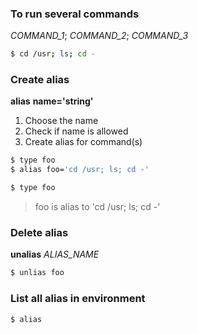 ### To run several commands

_COMMAND_1_; _COMMAND_2_; _COMMAND_3_

```sh
$ cd /usr; ls; cd -
```

### Create alias

**alias** **name='string'**

1. Choose the name
2. Check if name is allowed
3. Create alias for command(s)

```sh
$ type foo
$ alias foo='cd /usr; ls; cd -'
```

```sh
$ type foo
```

> foo is alias to 'cd /usr; ls; cd -'

### Delete alias

**unalias** _ALIAS_NAME_

```sh
$ unlias foo
```

### List all alias in environment

```sh
$ alias
```

